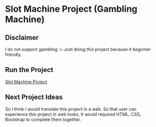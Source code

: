 # Slot Machine Project (Gambling Machine)

## Disclaimer
I do not support gambling :> Just doing this project because it beginner friendly.

## Run the Project
[Slot Machine Project](https://aqilnuman23.github.io/SlotMachine-Project/index.js)

## Next Project Ideas
So I think I would translate this project in a web. So that user can experience this project in web looks.
It would required HTML, CSS, Bootstrap to complete them together.


